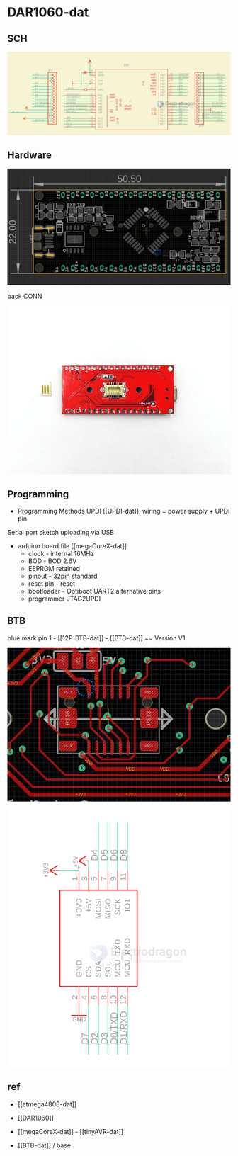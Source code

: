 
# DAR1060-dat 


## SCH 

![](2023-11-01-18-40-07.png)

## Hardware 

![](2023-11-01-18-41-42.png)

back CONN

![](2022-08-09-16-01-44.png)

## Programming 


- Programming Methods UPDI  [[UPDI-dat]], wiring = power supply + UPDI pin 

Serial port sketch uploading via USB

- arduino board file [[megaCoreX-dat]]
    - clock - internal 16MHz
    - BOD - BOD 2.6V
    - EEPROM retained
    - pinout - 32pin standard
    - reset pin - reset
    - bootloader - Optiboot UART2 alternative pins
    - programmer JTAG2UPDI

## BTB 

blue mark pin 1 - [[12P-BTB-dat]] - [[BTB-dat]] == Version V1 

![](2025-07-17-15-53-07.png)

![](2025-07-17-15-53-56.png)


## ref 

- [[atmega4808-dat]]

- [[DAR1060]] 

- [[megaCoreX-dat]] - [[tinyAVR-dat]]

- [[BTB-dat]] / base